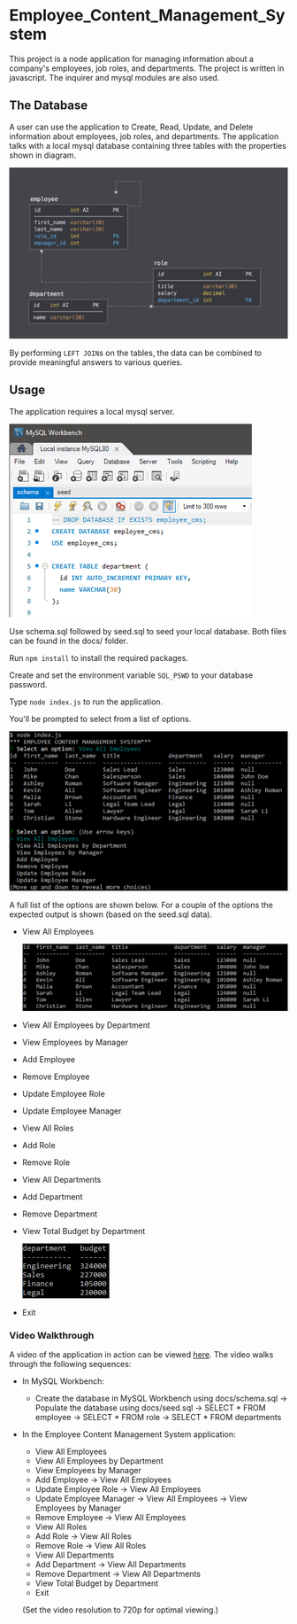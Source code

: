 # Employee_Content_Management_System
This project is a node application for managing information about a company's employees, job roles, and departments. The project is written in javascript. The inquirer and mysql modules are also used.

## The Database
A user can use the application to Create, Read, Update, and Delete information about employees, job roles, and departments. The application talks with a local mysql database containing three tables with the properties shown in diagram.

![database schema](readme/schema.png)

By performing `LEFT JOIN`s on the tables, the data can be combined to provide meaningful answers to various queries. 

## Usage
The application requires a local mysql server. 

![screenshot of seeding the database](readme/database_setup.png)

Use schema.sql followed by seed.sql to seed your local database. Both files can be found in the docs/ folder.

Run `npm install` to install the required packages. 

Create and set the environment variable `SQL_PSWD` to your database password.

Type `node index.js` to run the application.

You'll be prompted to select from a list of options.

![screenshot of application](readme/screenshot_of_employee_cms.png)

A full list of the options are shown below. For a couple of the options the expected output is shown (based on the seed.sql data).
* View All Employees

  ![view employees output (based on seed.sql data)](readme/view_employees_output_using_seed_data.png)

* View All Employees by Department
* View Employees by Manager
* Add Employee
* Remove Employee
* Update Employee Role
* Update Employee Manager
* View All Roles
* Add Role
* Remove Role
* View All Departments
* Add Department
* Remove Department
* View Total Budget by Department

  ![view budget output (based on seed.sql data)](readme/view_budget_output_using_seed_data.png)

* Exit

### Video Walkthrough

A video of the application in action can be viewed [here](https://drive.google.com/file/d/1uU53q28VY0Gl204tbq3T0coLt4SyRIa_/view?usp=sharing).
The video walks through the following sequences:
* In MySQL Workbench:
  * Create the database in MySQL Workbench using docs/schema.sql -> Populate the database using docs/seed.sql -> SELECT * FROM employee -> SELECT * FROM role -> SELECT * FROM departments
* In the Employee Content Management System application:
  * View All Employees
  * View All Employees by Department
  * View Employees by Manager
  * Add Employee -> View All Employees
  * Update Employee Role -> View All Employees
  * Update Employee Manager -> View All Employees -> View Employees by Manager
  * Remove Employee -> View All Employees
  * View All Roles
  * Add Role -> View All Roles
  * Remove Role -> View All Roles
  * View All Departments
  * Add Department -> View All Departments
  * Remove Department -> View All Departments
  * View Total Budget by Department
  * Exit 

  (Set the video resolution to 720p for optimal viewing.)